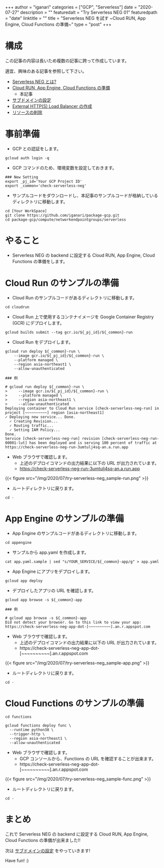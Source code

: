 +++
author = "iganari"
categories = ["GCP", "Serverless"]
date = "2020-07-27"
description = ""
featuredalt = "Try Serverless NEG 01"
featuredpath = "date"
linktitle = ""
title = "Serverless NEG を試す ~Cloud RUN, App Engine, Cloud Functions の準備~"
type = "post"
+++

# 構成

この記事の内容は長いため複数の記事に跨って作成しています。

適宜、興味のある記事を参照して下さい。

+ [Serverless NEG とは?]()
+ [Cloud RUN, App Engine, Cloud Functions の準備]()
  + 本記事
+ [サブドメインの設定]()
+ [External HTTP(S) Load Balancer の作成]()
+ [リソースの削除]()

# 事前準備

+ GCP との認証をします。

```
gcloud auth login -q
```

+ GCP コマンドのため、環境変数を設定しておきます。

```
### New Setting
export _pj_id='Your GCP Project ID'
export _common='check-serverless-neg'
```

+ サンプルコードをダウンロードし、本記事のサンプルコードが格納しているディレクトリに移動します。

```
cd [Your WorkSpace]
git clone https://github.com/iganari/package-gcp.git
cd package-gcp/compute/networkendpointgroups/serverless
```

# やること

+ Serverless NEG の backend に設定する Cloud RUN, App Engine, Cloud Functions の準備をします。

# Cloud Run のサンプルの準備

+ Cloud Run のサンプルコードがあるディレクトリに移動します。

```
cd cloudrun
```

+ Cloud Run 上で使用するコンテナイメージを Google Container Registry (GCR) にデプロイします。

```
gcloud builds submit --tag gcr.io/${_pj_id}/${_common}-run
```

+ Cloud Run をデプロイします。

```
gcloud run deploy ${_common}-run \
    --image gcr.io/${_pj_id}/${_common}-run \
    --platform managed \
    --region asia-northeast1 \
    --allow-unauthenticated
```
```
### 例

# gcloud run deploy ${_common}-run \
>     --image gcr.io/${_pj_id}/${_common}-run \
>     --platform managed \
>     --region asia-northeast1 \
>     --allow-unauthenticated
Deploying container to Cloud Run service [check-serverless-neg-run] in project [~~~~~~~~~~] region [asia-northeast1]
✓ Deploying new service... Done.
  ✓ Creating Revision...
  ✓ Routing traffic...
  ✓ Setting IAM Policy...
Done.
Service [check-serverless-neg-run] revision [check-serverless-neg-run-00001-lut] has been deployed and is serving 100 percent of traffic at https://check-serverless-neg-run-3umtulj4sq-an.a.run.app
```

+ Web ブラウザで確認します。
  + 上述のデプロイコマンドの出力結果に以下の URL が出力されています。
  + https://check-serverless-neg-run-3umtulj4sq-an.a.run.app

{{< figure src="/img/2020/07/try-serverless-neg_sample-run.png" >}}

+ ルートディレクトリに戻ります。

```
cd -
```

# App Engine のサンプルの準備

+ App Engine のサンプルコードがあるディレクトリに移動します。

```
cd appengine
```

+ サンプルから app.yaml を作成します。

```
cat app.yaml.sample | sed "s/YOUR_SERVICE/${_common}-app/g" > app.yaml
```

+ App Engine にアプリをデプロイします。

```
gcloud app deploy
```

+ デプロイしたアプリの URL を確認します。

```
gcloud app browse -s ${_common}-app
```
```
### 例

# gcloud app browse -s ${_common}-app
Did not detect your browser. Go to this link to view your app:
https://check-serverless-neg-app-dot-[~~~~~~~~~~].an.r.appspot.com
```

+ Web ブラウザで確認します。
  + 上述のデプロイコマンドの出力結果に以下の URL が出力されています。
  + https://check-serverless-neg-app-dot-[~~~~~~~~~~].an.r.appspot.com

{{< figure src="/img/2020/07/try-serverless-neg_sample-app.png" >}}

+ ルートディレクトリに戻ります。

```
cd -
```

# Cloud Functions のサンプルの準備

```
cd functions
```
```
gcloud functions deploy func \
  --runtime python38 \
  --trigger-http \
  --region asia-northeast1 \
  --allow-unauthenticated
```

+ Web ブラウザで確認します。
  + GCP コンソールから、Functions の URL を確認することが出来ます。
  + https://check-serverless-neg-app-dot-[~~~~~~~~~~].an.r.appspot.com

{{< figure src="/img/2020/07/try-serverless-neg_sample-func.png" >}}

+ ルートディレクトリに戻ります。

```
cd -
```

# まとめ

これで Serverless NEG の backend に設定する Cloud RUN, App Engine, Cloud Functions の準備が出来ました!!

次は [サブドメインの設定]() をやっていきます!

Have fun! :)
